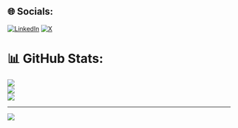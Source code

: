 
## 🌐 Socials:
[![LinkedIn](https://img.shields.io/badge/LinkedIn-%230077B5.svg?logo=linkedin&logoColor=white)](https://linkedin.com/in/thebhandariprakash) [![X](https://img.shields.io/badge/X-black.svg?logo=X&logoColor=white)](https://x.com/TheBhandariP) 
# 📊 GitHub Stats:
![](https://github-readme-stats.vercel.app/api?username=dev-scripts&theme=default&hide_border=false&include_all_commits=true&count_private=true)<br/>
![](https://github-readme-streak-stats.herokuapp.com/?user=dev-scripts&theme=default&hide_border=false)<br/>
![](https://github-readme-stats.vercel.app/api/top-langs/?username=dev-scripts&theme=default&hide_border=false&include_all_commits=true&count_private=true&layout=compact)

---
[![](https://visitcount.itsvg.in/api?id=dev-scripts&icon=0&color=0)](https://visitcount.itsvg.in)

<!-- Proudly created with GPRM ( https://gprm.itsvg.in ) -->
